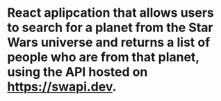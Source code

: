 # React aplipcation that allows users to search for a planet from the Star Wars universe and returns a list of people who are from that planet, using the API hosted on https://swapi.dev.
